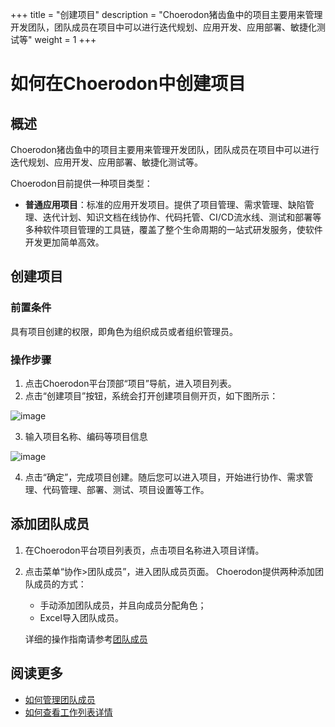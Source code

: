 +++
title = "创建项目"
description = "Choerodon猪齿鱼中的项目主要用来管理开发团队，团队成员在项目中可以进行迭代规划、应用开发、应用部署、敏捷化测试等"
weight = 1
+++


# 如何在Choerodon中创建项目

## 概述

Choerodon猪齿鱼中的项目主要用来管理开发团队，团队成员在项目中可以进行迭代规划、应用开发、应用部署、敏捷化测试等。

Choerodon目前提供一种项目类型：

* **普通应用项目**：标准的应用开发项目。提供了项目管理、需求管理、缺陷管理、迭代计划、知识文档在线协作、代码托管、CI/CD流水线、测试和部署等多种软件项目管理的工具链，覆盖了整个生命周期的一站式研发服务，使软件开发更加简单高效。

## 创建项目

### 前置条件

具有项目创建的权限，即角色为组织成员或者组织管理员。

### 操作步骤

1. 点击Choerodon平台顶部“项目”导航，进入项目列表。
2. 点击“创建项目”按钮，系统会打开创建项目侧开页，如下图所示：

![image](/docs/user-guide/image/projects-01.png)

3. 输入项目名称、编码等项目信息

![image](/docs/user-guide/image/projects-02.png)

4. 点击“确定”，完成项目创建。随后您可以进入项目，开始进行协作、需求管理、代码管理、部署、测试、项目设置等工作。

## 添加团队成员

1. 在Choerodon平台项目列表页，点击项目名称进入项目详情。
2. 点击菜单“协作>团队成员”，进入团队成员页面。
    Choerodon提供两种添加团队成员的方式：
    - 手动添加团队成员，并且向成员分配角色；
    - Excel导入团队成员。

    详细的操作指南请参考[团队成员](../cooperation/teammember)
    
## 阅读更多
- [如何管理团队成员](../cooperation/teammember)
- [如何查看工作列表详情](../cooperation/work-lists)